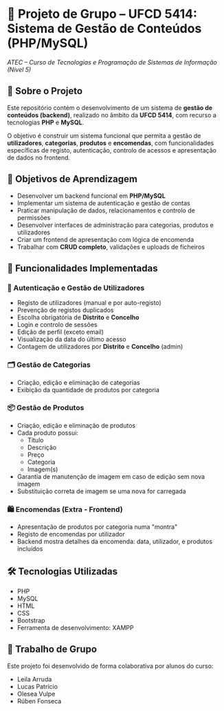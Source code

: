 # 🧱 Projeto de Grupo – UFCD 5414: Sistema de Gestão de Conteúdos (PHP/MySQL)  
_ATEC – Curso de Tecnologias e Programação de Sistemas de Informação (Nível 5)_

## 📘 Sobre o Projeto

Este repositório contém o desenvolvimento de um sistema de **gestão de conteúdos (backend)**, realizado no âmbito da **UFCD 5414**, com recurso a tecnologias **PHP** e **MySQL**.

O objetivo é construir um sistema funcional que permita a gestão de **utilizadores**, **categorias**, **produtos** e **encomendas**, com funcionalidades específicas de registo, autenticação, controlo de acessos e apresentação de dados no frontend.

## 🎯 Objetivos de Aprendizagem

- Desenvolver um backend funcional em **PHP/MySQL**
- Implementar um sistema de autenticação e gestão de contas
- Praticar manipulação de dados, relacionamentos e controlo de permissões
- Desenvolver interfaces de administração para categorias, produtos e utilizadores
- Criar um frontend de apresentação com lógica de encomenda
- Trabalhar com **CRUD completo**, validações e uploads de ficheiros

## 🧠 Funcionalidades Implementadas

### 🔐 Autenticação e Gestão de Utilizadores

- Registo de utilizadores (manual e por auto-registo)
- Prevenção de registos duplicados
- Escolha obrigatória de **Distrito** e **Concelho**
- Login e controlo de sessões
- Edição de perfil (exceto email)
- Visualização da data do último acesso
- Contagem de utilizadores por **Distrito** e **Concelho** (admin)

### 🗂️ Gestão de Categorias

- Criação, edição e eliminação de categorias
- Exibição da quantidade de produtos por categoria

### 📦 Gestão de Produtos

- Criação, edição e eliminação de produtos
- Cada produto possui:
  - Título
  - Descrição
  - Preço
  - Categoria
  - Imagem(s)
- Garantia de manutenção de imagem em caso de edição sem nova imagem
- Substituição correta de imagem se uma nova for carregada

### 🛍️ Encomendas (Extra - Frontend)

- Apresentação de produtos por categoria numa "montra"
- Registo de encomendas por utilizador
- Backend mostra detalhes da encomenda: data, utilizador, e produtos incluídos

## 🛠️ Tecnologias Utilizadas

- PHP
- MySQL
- HTML
- CSS
- Bootstrap
- Ferramenta de desenvolvimento: XAMPP

## 👥 Trabalho de Grupo
Este projeto foi desenvolvido de forma colaborativa por alunos do curso:

- Leila Arruda
- Lucas Patrício
- Olesea Vulpe
- Rúben Fonseca
